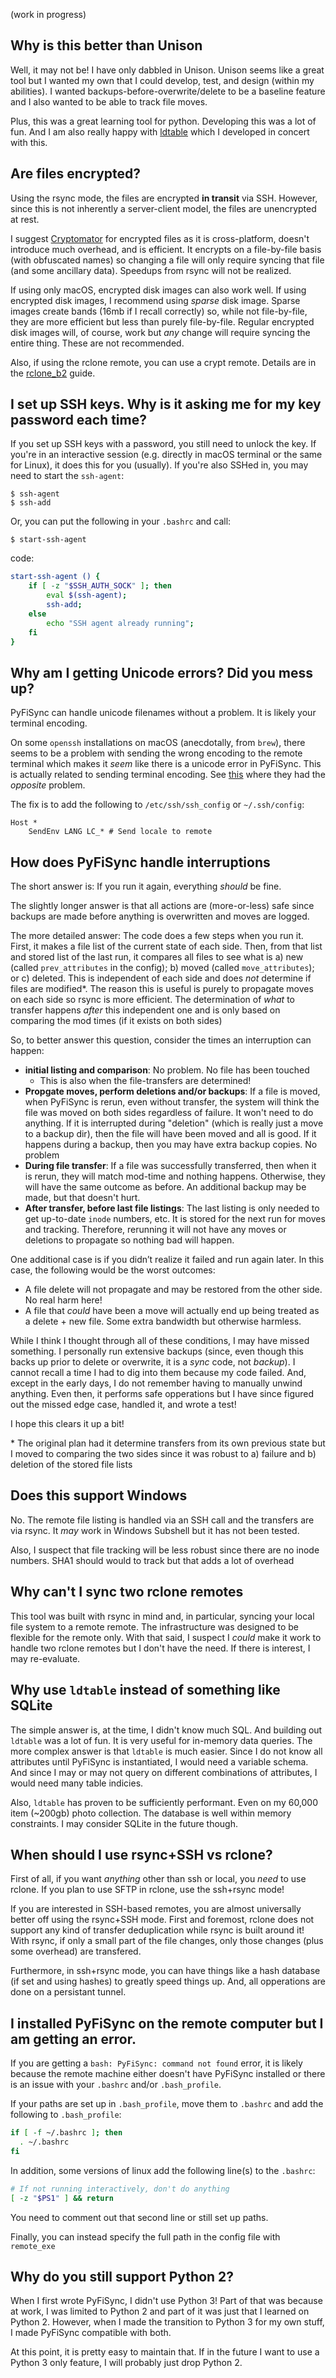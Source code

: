 (work in progress)

## Why is this better than Unison

Well, it may not be! I have only dabbled in Unison. Unison seems like a great tool but I wanted my own that I could develop, test, and design (within my abilities). I wanted backups-before-overwrite/delete to be a baseline feature and I also wanted to be able to track file moves.

Plus, this was a great learning tool for python. Developing this was a lot of fun. And I am also really happy with [ldtable](https://github.com/Jwink3101/ldtable) which I developed in concert with this.

## Are files encrypted?

Using the rsync mode, the files are encrypted **in transit** via SSH. However, since this is not inherently a server-client model, the files are unencrypted at rest.

I suggest [Cryptomator](https://cryptomator.org/) for encrypted files as it is cross-platform, doesn't introduce much overhead, and is efficient. It encrypts on a file-by-file basis (with obfuscated names) so changing a file will only require syncing that file (and some ancillary data). Speedups from rsync will not be realized.

If using only macOS, encrypted disk images can also work well. If using encrypted disk images, I recommend using *sparse* disk image. Sparse images create bands (16mb if I recall correctly) so, while not file-by-file, they are more efficient but less than purely file-by-file. Regular encrypted disk images will, of course, work but *any* change will require syncing the entire thing. These are not recommended.

Also, if using the rclone remote, you can use a crypt remote. Details are in the [rclone_b2](rclone_b2.md) guide.

## I set up SSH keys. Why is it asking me for my key password each time?

If you set up SSH keys with a password, you still need to unlock the key. If you're in an interactive session (e.g. directly in macOS terminal or the same for Linux), it does this for you (usually). If you're also SSHed in, you may need to start the `ssh-agent`:

    $ ssh-agent
    $ ssh-add
    
Or, you can put the following in your `.bashrc` and call:

    $ start-ssh-agent
    
code:

```bash
start-ssh-agent () {
    if [ -z "$SSH_AUTH_SOCK" ]; then
        eval $(ssh-agent);
        ssh-add;
    else
        echo "SSH agent already running";
    fi
}
```

## Why am I getting Unicode errors? Did you mess up?

PyFiSync can handle unicode filenames without a problem. It is likely your terminal encoding.

On some `openssh` installations on macOS (anecdotally, from `brew`), there seems to be a problem with sending the wrong encoding to the remote terminal which makes it *seem* like there is a unicode error in PyFiSync. This is actually related to sending terminal encoding. See [this](https://askubuntu.com/a/874765) where they had the *opposite* problem.

The fix is to add the following to `/etc/ssh/ssh_config` or `~/.ssh/config`:

    Host *
        SendEnv LANG LC_* # Send locale to remote

## How does PyFiSync handle interruptions

The short answer is: If you run it again, everything *should* be fine.

The slightly longer answer is that all actions are (more-or-less) safe since backups are made before anything is overwritten and moves are logged.

The more detailed answer: The code does a few steps when you run it. First, it makes a file list of the current state of each side. Then, from that list and stored list of the last run, it compares all files to see what is a) new (called `prev_attributes` in the config); b) moved (called `move_attributes`); or c) deleted. This is independent of each side and does *not* determine if files are modified\*. The reason this is useful is purely to propagate moves on each side so rsync is more efficient. The determination of *what* to transfer happens *after* this independent one and is only based on comparing the mod times (if it exists on both sides)

So, to better answer this question, consider the times an interruption can happen:

* **initial listing and comparison**: No problem. No file has been touched
    * This is also when the file-transfers are determined!
* **Propgate moves, perform deletions and/or backups**: If a file is moved, when PyFiSync is rerun, even without transfer, the system will think the file was moved on both sides regardless of failure. It won't need to do anything. If it is interrupted during "deletion" (which is really just a move to a backup dir), then the file will have been moved and all is good. If it happens during a backup, then you may have extra backup copies. No problem
* **During file transfer**: If a file was successfully transferred, then when it is rerun, they will match mod-time and nothing happens. Otherwise, they will have the same outcome as before. An additional backup may be made, but that doesn't hurt.
* **After transfer, before last file listings**: The last listing is only needed to get up-to-date `inode` numbers, etc. It is stored for the next run for moves and tracking. Therefore, rerunning it will not have any moves or deletions to propagate so nothing bad will happen.

One additional case is if you didn’t realize it failed and run again later. In this case, the following would be the worst outcomes:

* A file delete will not propagate and may be restored from the other side. No real harm here!
* A file that *could* have been a move will actually end up being treated as a delete + new file. Some extra bandwidth but otherwise harmless.

While I think I thought through all of these conditions, I may have missed something. I personally run extensive backups (since, even though this backs up prior to delete or overwrite, it is a *sync* code, not *backup*). I cannot recall a time I had to dig into them because my code failed. And, except in the early days, I do not remember having to manually unwind anything. Even then, it performs safe opperations but I have since figured out the missed edge case, handled it, and wrote a test!

I hope this clears it up a bit!

\* The original plan had it determine transfers from its own previous state but I moved to comparing the two sides since it was robust to a) failure and b) deletion of the stored file lists

## Does this support Windows

No. The remote file listing is handled via an SSH call and the transfers are via rsync. It *may* work in Windows Subshell but it has not been tested.

Also, I suspect that file tracking will be less robust since there are no inode numbers. SHA1 should would to track but that adds a lot of overhead

## Why can't I sync two rclone remotes

This tool was built with rsync in mind and, in particular, syncing your local file system to a remote remote. The infrastructure was designed to be flexible for the remote only. With that said, I suspect I *could* make it work to handle two rclone remotes but I don't have the need. If there is interest, I may re-evaluate.

## Why use `ldtable` instead of something like SQLite

The simple answer is, at the time, I didn't know much SQL. And building out `ldtable` was a lot of fun. It is very useful for in-memory data queries. The more complex answer is that `ldtable` is much easier. Since I do not know all attributes until PyFiSync is instantiated, I would need a variable schema. And since I may or may not query on different combinations of attributes, I would need many table indicies.

Also, `ldtable` has proven to be sufficiently performant. Even on my 60,000 item (~200gb) photo collection. The database is well within memory constraints. I may consider SQLite in the future though.

## When should I use rsync+SSH vs rclone?

First of all, if you want *anything* other than ssh or local, you *need* to use rclone.  If you plan to use SFTP in rclone, use the ssh+rsync mode!

If you are interested in SSH-based remotes, you are almost universally better off using the rsync+SSH mode. First and foremost, rclone does not support any kind of transfer deduplication while rsync is built around it! With rsync, if only a small part of the file changes, only those changes (plus some overhead) are transfered. 

Furthermore, in ssh+rsync mode, you can have things like a hash database (if set and using hashes) to greatly speed things up. And, all opperations are done on a persistant tunnel.

## I installed PyFiSync on the remote computer but I am getting an error.

If you are getting a `bash: PyFiSync: command not found` error, it is likely because the remote machine either doesn't have PyFiSync installed or there is an issue with your `.bashrc` and/or `.bash_profile`.

If your paths are set up in `.bash_profile`, move them to `.bashrc` and add the following to `.bash_profile`:
```bash
if [ -f ~/.bashrc ]; then
  . ~/.bashrc
fi
```
In addition, some versions of linux add the following line(s) to the `.bashrc`:
```bash
# If not running interactively, don't do anything
[ -z "$PS1" ] && return
```
You need to comment out that second line or still set up paths.

Finally, you can instead specify the full path in the config file with `remote_exe`

## Why do you still support Python 2?

When I first wrote PyFiSync, I didn't use Python 3! Part of that was because at work, I was limited to Python 2 and part of it was just that I learned on Python 2. However, when I made the transition to Python 3 for my own stuff, I made PyFiSync compatible with both.

At this point, it is pretty easy to maintain that. If in the future I want to use a Python 3 only feature, I will probably just drop Python 2.













